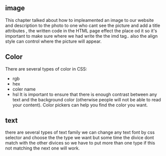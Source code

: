 ## image 

This chapter talked about how to impleamented an image to our website and description to the photo to one who cant see the picture and add a title attributes , the written code in the HTML page effect the place od it so it's important to make sure where we had write the the imd tag.. also the align style can control where the picture will appear.

## Color
There are several types of color in CSS:
* rgb
* hex
* coler name
* hsl
It is important to ensure that there is enough contrast between any text and the background color (otherwise people will not be able to read your content). Color pickers can help you find the color you want.

## text 
 there are several types of text family we can change any text font by css selector and choose the the type we want but some time the divice dont match with the other divices so we have to put more than one type if this not matching the next one will work.